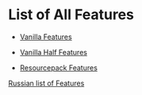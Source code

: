 # List of All Features

* [Vanilla Features](features/vanilla.md)
* [Vanilla Half Features](features/vanilla_half.md)

* [Resourcepack Features](features/resourcepack.md)

[Russian list of Features](../ru/features_list.md)